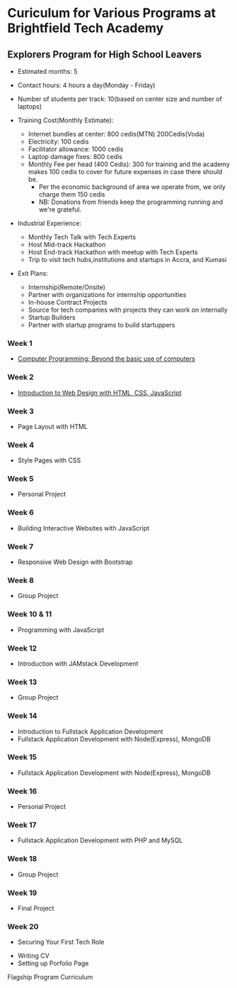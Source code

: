 # Curiculum for Various Programs at Brightfield Tech Academy


## Explorers Program for High School Leavers
* Estimated months: 5
* Contact hours: 4 hours a day(Monday - Friday)
* Number of students per track: 10(based on center size and number of laptops) 
* Training Cost(Monthly Estimate): 
  - Internet bundles at center: 800 cedis(MTN) 200Cedis(Voda) 
  - Electricity: 100 cedis 
  - Facilitator allowance: 1000 cedis 
  - Laptop damage fixes: 800 cedis
  - Monthly Fee per head (400 Cedis): 300 for training and the academy makes 100 cedis to cover for future expenses in case there should be.
  	- Per the economic background of area we operate from, we only charge them 150 cedis
	- NB: Donations from friends keep the programming running and we're grateful.
* Industrial Experience:
  - Monthly Tech Talk with Tech Experts
  - Host Mid-track Hackathon 
  - Host End-track Hackathon with meetup with Tech Experts
  - Trip to visit tech hubs,institutions and startups in Accra, and Kumasi

* Exit Plans:
  - Internship(Remote/Onsite)
  - Partner with organizations for internship opportunities
  - In-house Contract Projects 
  - Source for tech companies with projects they can work on internally 
  - Startup Builders
  - Partner with startup programs to build startuppers 


### Week 1 
* [Computer Programming: Beyond the basic use of computers](https://docs.google.com/document/d/1BSBRvKlDWHIo71CuUXplEwqchrQrdqj7kd4dnqXP5W4/edit?usp=sharing)
### Week 2 
* [Introduction to Web Design with HTML, CSS, JavaScript](https://www.w3schools.com/whatis/default.asp)
### Week 3
* Page Layout with HTML
### Week 4
* Style Pages with CSS 
### Week 5
* Personal Project
### Week 6 
* Building Interactive Websites with JavaScript 
### Week 7 
* Responsive Web Design with Bootstrap 
### Week 8
* Group Project
### Week 10 & 11
* Programming with JavaScript 
### Week 12 
* Introduction with JAMstack Development
### Week 13
* Group Project
### Week 14
* Introduction to Fullstack Application Development
* Fullstack Application Development with Node(Express), MongoDB
### Week 15 
* Fullstack Application Development with Node(Express), MongoDB 
### Week 16
* Personal Project
### Week 17
* Fullstack Application Development with PHP and MySQL 
### Week 18
* Group Project
### Week 19 
* Final Project
### Week 20
* Securing Your First Tech Role 
 - Writing CV 
 - Setting up Porfolio Page 
 

Flagship Program Curriculum






	



	

